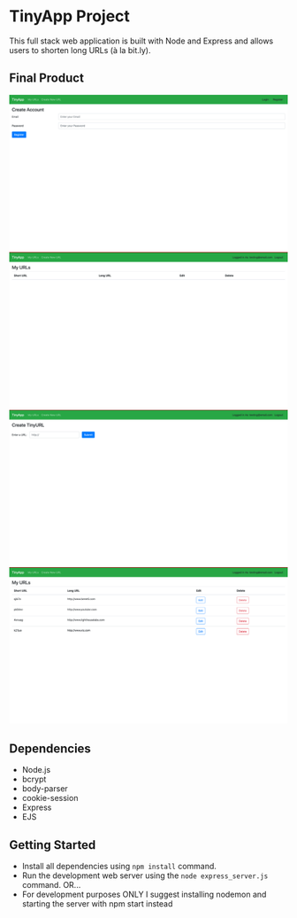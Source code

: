 # TinyApp Project

This full stack web application is built with Node and Express and allows users to shorten long URLs (à la bit.ly).

## Final Product

<img src="Images/login-page.png">
<img src="Images/URLindex-b.png">
<img src="Images/URL-new.png">
<img src="Images/URLindex-a.png">

## Dependencies

- Node.js
- bcrypt
- body-parser
- cookie-session
- Express
- EJS

## Getting Started

- Install all dependencies using `npm install` command.
- Run the development web server using the `node express_server.js` command. OR...
- For development purposes ONLY I suggest installing nodemon and starting the server with npm start instead
